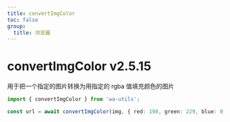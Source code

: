 ```yaml
---
title: convertImgColor
toc: false
group:
  title: 浏览器
---
```


# convertImgColor <Badge>v2.5.15</Badge>

用于把一个指定的图片转换为用指定的 rgba 值填充颜色的图片

```ts
import { convertImgColor } from 'wa-utils';

const url = await convertImgColor(img, { red: 198, green: 229, blue: 0 });
```

<code src="./demo.tsx"></code>
